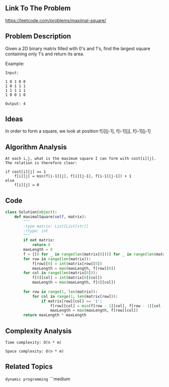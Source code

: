 ## Link To The Problem 
https://leetcode.com/problems/maximal-square/

## Problem Description

Given a 2D binary matrix filled with 0's and 1's, find the largest square containing only 1's and return its area.

Example:
```
Input: 

1 0 1 0 0
1 0 1 1 1
1 1 1 1 1
1 0 0 1 0

Output: 4
```
## Ideas

In order to form a square, we look at position f[i][j-1], f[i-1][j], f[i-1][j-1]

## Algorithm Analysis
```
At each i,j, what is the maximum square I can form with cost[i][j]. 
The relation is therefore clear:

if cost[i][j] == 1
    f[i][j] = min(f[i-1][j], f[i][j-1], f[i-1][j-1]) + 1
else
    f[i][j] = 0
```
## Code
```py
class Solution(object):
    def maximalSquare(self, matrix):
        """
        :type matrix: List[List[str]]
        :rtype: int
        """
        if not matrix:
            return 0
        maxLength = 0
        f = [[0 for _ in range(len(matrix[0]))] for _ in range(len(matrix))]
        for row in range(len(matrix)):
            f[row][0] = int(matrix[row][0])
            maxLength = max(maxLength, f[row][0])
        for col in range(len(matrix[0])):
            f[0][col] = int(matrix[0][col])
            maxLength = max(maxLength, f[0][col])
        
        for row in range(1, len(matrix)):
            for col in range(1, len(matrix[row])):
                if matrix[row][col] == '1':
                    f[row][col] = min(f[row - 1][col], f[row - 1][col - 1], f[row][col - 1]) + 1
                    maxLength = max(maxLength, f[row][col])
        return maxLength * maxLength
```

## Complexity Analysis
```
Time complexity: O(n * m)

Space complexity: O(n * m)
```
## Related Topics
```dynamic programming``` ```medium
```




